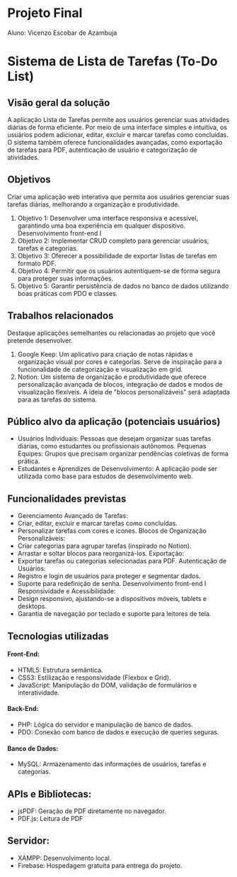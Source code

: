 # Projeto Final

Aluno: Vicenzo Escobar de Azambuja

# Sistema de Lista de Tarefas (To-Do List)

## Visão geral da solução
A aplicação Lista de Tarefas permite aos usuários gerenciar suas atividades diárias de forma
eficiente. Por meio de uma interface simples e intuitiva, os usuários podem adicionar, editar,
excluir e marcar tarefas como concluídas. O sistema também oferece funcionalidades
avançadas, como exportação de tarefas para PDF, autenticação de usuário e categorização de
atividades.

## Objetivos
Criar uma aplicação web interativa que permita aos usuários gerenciar suas tarefas diárias,
melhorando a organização e produtividade.

1. Objetivo 1: Desenvolver uma interface responsiva e acessível, garantindo uma boa
experiência em qualquer dispositivo.
Desenvolvimento front-end I
2. Objetivo 2: Implementar CRUD completo para gerenciar usuários,
tarefas e categorias.
3. Objetivo 3: Oferecer a possibilidade de exportar listas de tarefas
em formato PDF.
4. Objetivo 4: Permitir que os usuários autentiquem-se de forma
segura para proteger suas informações.
5. Objetivo 5: Garantir persistência de dados no banco de dados utilizando boas práticas
com PDO e classes.

## Trabalhos relacionados
Destaque aplicações semelhantes ou relacionadas ao projeto que você pretende desenvolver.
1. Google Keep: Um aplicativo para criação de notas rápidas e organização visual por
cores e categorias. Serve de inspiração para a funcionalidade de categorização e
visualização em grid.
2. Notion: Um sistema de organização e produtividade que oferece personalização
avançada de blocos, integração de dados e modos de visualização flexíveis. A ideia de
"blocos personalizáveis" será adaptada para as tarefas do sistema.

## Público alvo da aplicação (potenciais usuários)
- Usuários Individuais: Pessoas que desejam organizar suas tarefas
diárias, como estudantes ou profissionais autônomos.
Pequenas Equipes: Grupos que precisam organizar pendências coletivas
de forma prática.
- Estudantes e Aprendizes de Desenvolvimento: A aplicação pode ser utilizada como base para
estudos de desenvolvimento web.

## Funcionalidades previstas
- Gerenciamento Avançado de Tarefas:
- Criar, editar, excluir e marcar tarefas como concluídas.
- Personalizar tarefas com cores e ícones.
Blocos de Organização Personalizáveis:
- Criar categorias para agrupar tarefas (inspirado no Notion).
- Arrastar e soltar blocos para reorganizá-los.
Exportação:
- Exportar tarefas ou categorias selecionadas para PDF.
Autenticação de Usuários:
- Registro e login de usuários para proteger e segmentar dados.
- Suporte para redefinição de senha.
Desenvolvimento front-end I
Responsividade e Acessibilidade:
- Design responsivo, ajustando-se a dispositivos móveis, tablets e
desktops.
- Garantia de navegação por teclado e suporte para leitores de tela.

## Tecnologias utilizadas
#### Front-End:
- HTML5: Estrutura semântica.
- CSS3: Estilização e responsividade (Flexbox e Grid).
- JavaScript: Manipulação do DOM, validação de formulários e interatividade.
#### Back-End:
- PHP: Lógica do servidor e manipulação de banco de dados.
- PDO: Conexão com banco de dados e execução de queries seguras.
#### Banco de Dados:
- MySQL: Armazenamento das informações de usuários, tarefas e categorias.

## APIs e Bibliotecas:
- jsPDF: Geração de PDF diretamente no navegador.
- PDF.js: Leitura de PDF

## Servidor:
- XAMPP: Desenvolvimento local.
- Firebase: Hospedagem gratuita para entrega do projeto.
